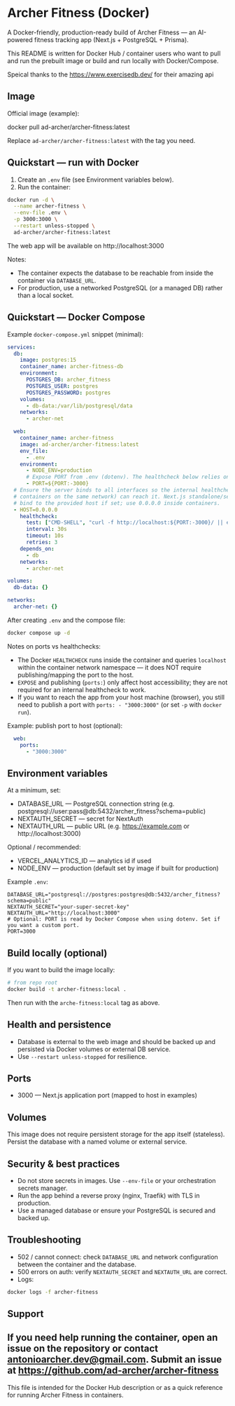 # Archer Fitness (Docker)

A Docker-friendly, production-ready build of Archer Fitness — an AI-powered fitness tracking app (Next.js + PostgreSQL + Prisma).

This README is written for Docker Hub / container users who want to pull and run the prebuilt image or build and run locally with Docker/Compose.

Speical thanks to the https://www.exercisedb.dev/ for their amazing api
## Image

Official image (example):

  docker pull ad-archer/archer-fitness:latest

Replace `ad-archer/archer-fitness:latest` with the tag you need.

## Quickstart — run with Docker

1. Create an `.env` file (see Environment variables below).
2. Run the container:

```bash
docker run -d \
  --name archer-fitness \
  --env-file .env \
  -p 3000:3000 \
  --restart unless-stopped \
  ad-archer/archer-fitness:latest
```

The web app will be available on http://localhost:3000

Notes:
- The container expects the database to be reachable from inside the container via `DATABASE_URL`.
- For production, use a networked PostgreSQL (or a managed DB) rather than a local socket.

## Quickstart — Docker Compose

Example `docker-compose.yml` snippet (minimal):

```yaml
services:
  db:
    image: postgres:15
    container_name: archer-fitness-db
    environment:
      POSTGRES_DB: archer_fitness
      POSTGRES_USER: postgres
      POSTGRES_PASSWORD: postgres
    volumes:
      - db-data:/var/lib/postgresql/data
    networks:
      - archer-net

  web:
    container_name: archer-fitness
    image: ad-archer/archer-fitness:latest
    env_file:
      - .env
    environment:
      - NODE_ENV=production
      # Expose PORT from .env (dotenv). The healthcheck below relies on this value.
      - PORT=${PORT:-3000}
  # Ensure the server binds to all interfaces so the internal healthcheck (and other
  # containers on the same network) can reach it. Next.js standalone/server.js will
  # bind to the provided host if set; use 0.0.0.0 inside containers.
  - HOST=0.0.0.0
    healthcheck:
      test: ["CMD-SHELL", "curl -f http://localhost:${PORT:-3000}/ || exit 1"]
      interval: 30s
      timeout: 10s
      retries: 3
    depends_on:
      - db
    networks:
      - archer-net

volumes:
  db-data: {}

networks:
  archer-net: {}
```

After creating `.env` and the compose file:

```bash
docker compose up -d
```

Notes on ports vs healthchecks:

- The Docker `HEALTHCHECK` runs inside the container and queries `localhost` within the
  container network namespace — it does NOT require publishing/mapping the port to the host.
- `EXPOSE` and publishing (`ports:`) only affect host accessibility; they are not required for
  an internal healthcheck to work.
- If you want to reach the app from your host machine (browser), you still need to publish a port
  with `ports: - "3000:3000"` (or set `-p` with `docker run`).

Example: publish port to host (optional):

```yaml
  web:
    ports:
      - "3000:3000"
```

## Environment variables

At a minimum, set:

- DATABASE_URL — PostgreSQL connection string (e.g. postgresql://user:pass@db:5432/archer_fitness?schema=public)
- NEXTAUTH_SECRET — secret for NextAuth
- NEXTAUTH_URL — public URL (e.g. https://example.com or http://localhost:3000)

Optional / recommended:

- VERCEL_ANALYTICS_ID — analytics id if used
- NODE_ENV — production (default set by image if built for production)

Example `.env`:

```env
DATABASE_URL="postgresql://postgres:postgres@db:5432/archer_fitness?schema=public"
NEXTAUTH_SECRET="your-super-secret-key"
NEXTAUTH_URL="http://localhost:3000"
# Optional: PORT is read by Docker Compose when using dotenv. Set if you want a custom port.
PORT=3000
```

## Build locally (optional)

If you want to build the image locally:

```bash
# from repo root
docker build -t archer-fitness:local .
```

Then run with the `arche-fitness:local` tag as above.

## Health and persistence

- Database is external to the web image and should be backed up and persisted via Docker volumes or external DB service.
- Use `--restart unless-stopped` for resilience.

## Ports

- 3000 — Next.js application port (mapped to host in examples)

## Volumes

This image does not require persistent storage for the app itself (stateless). Persist the database with a named volume or external service.

## Security & best practices

- Do not store secrets in images. Use `--env-file` or your orchestration secrets manager.
- Run the app behind a reverse proxy (nginx, Traefik) with TLS in production.
- Use a managed database or ensure your PostgreSQL is secured and backed up.

## Troubleshooting

- 502 / cannot connect: check `DATABASE_URL` and network configuration between the container and the database.
- 500 errors on auth: verify `NEXTAUTH_SECRET` and `NEXTAUTH_URL` are correct.
- Logs:

```bash
docker logs -f archer-fitness
```

## Support

If you need help running the container, open an issue on the repository or contact antonioarcher.dev@gmail.com.
Submit an issue at https://github.com/ad-archer/archer-fitness
---

This file is intended for the Docker Hub description or as a quick reference for running Archer Fitness in containers.
